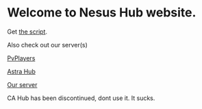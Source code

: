 # Welcome to Nesus Hub website.

Get [the script](https://github.com/mrplayzorro/NesusHub). 

Also check out our server(s)

[PvPlayers](https://discord.gg/295byeQG8j)

[Astra Hub](https://discord.gg/7pQZhFHb9U)

[Our server](https://discord.gg/YBvKXJqtSS)

CA Hub has been discontinued, dont use it. It sucks.
